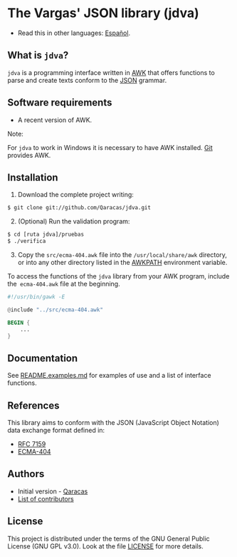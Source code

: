 # The Vargas' JSON library (jdva)

* Read this in other languages: [Español](LEEME.md).

## What is `jdva`?

`jdva` is a programming interface written in [AWK](https://www.gnu.org/software/gawk/manual/gawk.html) that offers functions to parse and create texts conform to the [JSON](https://json.org/index.html) grammar.

## Software requirements

* A recent version of AWK.

Note:

For `jdva` to work in Windows it is necessary to have AWK installed. [Git](https://git-scm.com/download/win) provides AWK.

## Installation

1. Download the complete project writing:

```bash
$ git clone git://github.com/Qaracas/jdva.git
```

2. (Optional) Run the validation program:

```bash
$ cd [ruta jdva]/pruebas
$ ./verifica
```

3. Copy the `src/ecma-404.awk` file into the `/usr/local/share/awk` directory, or into any other directory listed in the [AWKPATH](https://www.gnu.org/software/gawk/manual/gawk.html#AWKPATH-Variable) environment variable.

To access the functions of the `jdva` library from your AWK program, include the` ecma-404.awk` file at the beginning.

```awk
#!/usr/bin/gawk -E

@include "../src/ecma-404.awk"

BEGIN {
    ...
}
```

## Documentation

See [README.examples.md](README.examples.md) for examples of use and a list of interface functions.

## References

This library aims to conform with the JSON (JavaScript Object Notation) data exchange format defined in:

* [RFC 7159](https://tools.ietf.org/html/rfc7159)
* [ECMA-404](http://www.ecma-international.org/publications/standards/Ecma-404.htm)


## Authors

* Initial version - [Qaracas](https://github.com/Qaracas)
* [List of contributors](https://github.com/Qaracas/jdva/contributors)

## License

This project is distributed under the terms of the GNU General Public License (GNU GPL v3.0). Look at the file [LICENSE](LICENSE) for more details.
